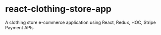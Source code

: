 # react-clothing-store-app
A clothing store e-commerce application using React, Redux, HOC, Stripe Payment APIs
